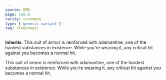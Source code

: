 ```yaml
---
source: DMG
page: 150.0
rarity: uncommon
type: ['generic variant']
tag: item/magic
---
```


**Inherits**. This suit of armor is reinforced with adamantine, one of the hardest substances in existence. While you're wearing it, any critical hit against you becomes a normal hit.


This suit of armor is reinforced with adamantine, one of the hardest substances in existence. While you're wearing it, any critical hit against you becomes a normal hit.


